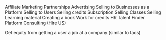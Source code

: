 Affiliate Marketing
Partnerships
Advertising
Selling to Businesses as a Platform
Selling to Users
Selling credits
Subscription
Selling Classes
Selling Learning material
Creating a book
Work for credits
HR Talent Finder Platform
Consulting (Hire US)


Get equity from getting a user a job at a company (similar to taos)